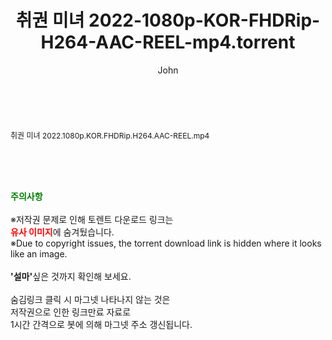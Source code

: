 ﻿---
layout: post
title:  "취권 미녀 2022-1080p-KOR-FHDRip-H264-AAC-REEL-mp4.torrent"
author: John
categories: [ 영화 ]
tags: [  ]
image:  
description: "취권 미녀 2022-1080p-KOR-FHDRip-H264-AAC-REEL-mp4 torrent 정보 공유"
toc: true
toc_sticky: true
---

<br>
<div class="view-img">
<a class="view_image" href="https://www.torrentmobile61.com/bbs/view_image.php?fn=%2Fdata%2Ffile%2Fmovie%2F469715843_OoawBrjk_90b5c34f1e5e1bb4098869aad78dd6879ca90054.jpg" target="_blank"><img alt="" class="img-tag" content="https://www.torrentmobile61.com/data/file/movie/469715843_OoawBrjk_90b5c34f1e5e1bb4098869aad78dd6879ca90054.jpg" itemprop="image" src="https://www.torrentmobile61.com/data/file/movie/469715843_OoawBrjk_90b5c34f1e5e1bb4098869aad78dd6879ca90054.jpg"/></a></div><div class="view-content" itemprop="description">
<p><span style="font-size:12px;">취권 미녀 2022.1080p.KOR.FHDRip.H264.AAC-REEL.mp4</span> </p> </div>
    
<br><br><br>
<p data-ke-size="size16"><b><span style="color: green;">주의사항</span></b><br /><br />※저작권 문제로 인해 토렌트 다운로드 링크는<br /><b><span style="color: red;">유사 이미지</span></b>에 숨겨뒀습니다.<br />※Due to copyright issues, the torrent download link is hidden where it looks like an image.<br /><br /><b>'설마'</b>싶은 것까지 확인해 보세요.<br /><br />숨김링크 클릭 시 마그넷 나타나지 않는 것은<br />저작권으로 인한 링크만료 자료로<br />1시간 간격으로 봇에 의해 마그넷 주소 갱신됩니다.</p>

